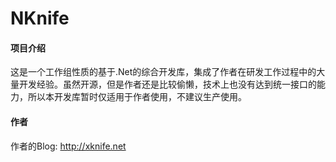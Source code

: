 # NKnife

#### 项目介绍
这是一个工作组性质的基于.Net的综合开发库，集成了作者在研发工作过程中的大量开发经验。虽然开源，但是作者还是比较偷懒，技术上也没有达到统一接口的能力，所以本开发库暂时仅适用于作者使用，不建议生产使用。

#### 作者
作者的Blog: http://xknife.net

